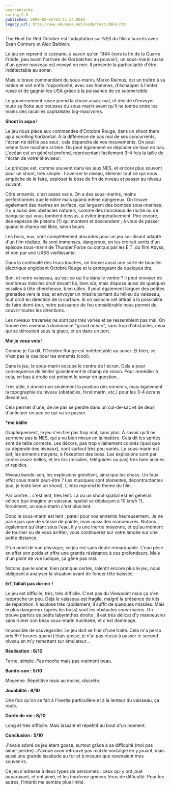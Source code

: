 ```yaml
---
user:Antarka
rating:2.5
published: 2009-02-02T03:41:54.000Z
legacy_url: http://www.emunova.net/veda/test/3064.htm
---
```

The Hunt for Red October est l'adaptation sur NES du film à succès avec Sean Connery et Alec Baldwin.  

  

Le jeu en reprend le scénario, à savoir qu'en 1984 (vers la fin de la Guerre Froide, peu avant l'arrivée de Gorbatchev au pouvoir), un sous-marin russe d'un genre nouveau est envoyé en mer. Il présente la particularité d'être indétectable au sonar.  

  

Mais le brave commandant du sous-marin, Marko Raimus, est un traître à sa nation et voit enfin l'opportunité, avec ses hommes, d'échapper à l'enfer russe et de gagner les USA grâce à la puissance de ce submersible.  

  

Le gouvernement russe prend la chose assez mal, et décide d'envoyer toute sa flotte aux trousses du sous-marin avant qu'il ne tombe entre les mains des racailles capitalistes big-macivores.  

  

**Shoot in aqua !**  

  

Le jeu nous place aux commandes d'Octobre Rouge, dans un shoot them up à _scrolling_ horizontal. À la différence de pas mal de ses concurrents, l'écran ne défile pas seul ; cela dépendra de vos mouvements. On peut même faire machine arrière. On peut également se déplacer de haut en bas. L'océan est en général profond, représentant facilement 3-4 fois la taille de l'écran de votre téléviseur.  

  

Le principe est, comme souvent dans les jeux NES, et encore plus souvent pour un shoot, très simple : traverser le niveau, éliminer tout ce qui nous empêche de le faire, exploser le boss de fin de niveau et passer au niveau suivant.  

  

Côté ennemis, c'est assez varié. On a des sous-marins, moins perfectionnés que le nôtre mais quand même dangereux. On trouve également des navires en surface, qui larguent des bombes sous-marines. Il y a aussi des obstacles naturels, comme des morceaux de roche ou de banquise qui vous tombent dessus, à éviter impérativement. Pire encore, des espèces de pistons (?) qui montent et descendent ; à vous de passer quand le champ est libre, sinon boum.  

  

Les boss, eux, sont complètement absurdes pour un jeu soi-disant adapté d'un film réaliste. Ils sont immenses, dangereux, on les croirait sortis d'un épisode sous-marin de Thunder Force ou conçus par les E.T. du film Abyss, et non par une URSS vieillissante.  

  

Dans la continuité des trucs louches, on trouve aussi une sorte de bouclier électrique englobant Octobre Rouge et le protégeant de quelques tirs.  

  

Bon, et notre vaisseau, qu'est-ce qu'il a dans le ventre ? Il peut envoyer de nombreux missiles droit devant lui, bien sûr, mais dispose aussi de quelques missiles à tête chercheuse, bien utiles. Il peut également larguer des petites grenades vers le bas, et envoyer un missile partant du milieu du vaisseau, tout droit en direction de la surface. Si on associe cet attirail à la possibilité de faire demi-tour, notre puissance de feu considérable nous permet de couvrir toutes les directions.  

  

Les niveaux traversés ne sont pas très variés et se ressemblent pas mal. On trouve des niveaux à dominance "grand océan", sans trop d'obstacles, ceux qui se déroulent sous la glace, et un dans un port.  

  

**Moi je vous vois !**  

  

Comme je l'ai dit, l'Octobre Rouge est indétectable au sonar. Et bien, ce n'est pas le cas pour les ennemis (cool).  

  

Dans le jeu, le sous-marin occupe le centre de l'écran. Cela a pour conséquence de limiter grandement le champ de vision. Pour remédier à cela, en bas à droite est présent le sonar en question.  

  

Très utile, il donne non seulement la position des ennemis, mais également la topographie du niveau (obstacles, fond marin, etc.) pour les 3-4 écrans devant soi.  

  

Cela permet d'une, de ne pas se perdre dans un cul-de-sac et de deux, d'anticiper un peu ce qui va se passer.  

  

**\*me bâille**  

  

Graphiquement, le jeu s'en tire pas trop mal, sans plus. À savoir qu'il ne surmène pas la NES, qui a vu bien mieux en la matière. Cela dit les sprites sont de taille correcte. Les décors, pas trop vilainement colorés (quoi que ça dépende des niveaux), sont surtout très peu variés. Le sous-marin est bof, les ennemis moyens, à l'exeption des boss. Les explosions sont par contre assez belles, et les tirs (missiles, téléguidés ou pas) très bien animés et rapides.  

  

Niveau bande-son, les explosions grésillent, ainsi que les chocs. Un faux effet sous marin peut-être ? Les musiques sont planantes, décontractantes (oui, je teste bien un shoot). L'intro reprend le thème du film.  

  

Par contre... c'est lent, très lent. Là où un shoot spatial est en général véloce (qui imagine un vaisseau spatial se déplaçant à 10 km/h ?), forcément, un sous-marin c'est plus lent.  

  

Donc le sous-marin est lent ; pareil pour vos ennemis heureusement. Je ne parle pas que de vitesse de pointe, mais aussi des manoeuvres. Notons également qu'étant sous l'eau, il y a une inertie moyenne, et qu'au moment de tourner ou de vous arrêter, vous continuerez sur votre lancée sur une petite distance.  

  

D'un point de vue physique, ce jeu est sans doute remarquable. L'eau pèse en effet son poids et offre une grande résistance à ces profondeurs. Mais d'un point de vue ludique, ça gène pas mal.  

  

Notons que le sonar, bien pratique certes, ralentit encore plus le jeu, nous obligeant à analyser la situation avant de foncer tête baissée.  

  

**Erf, fallait pas dormir !**  

  

Le jeu est difficile, très, très difficile. C'est pas du Viewpoint mais ça s'en rapproche un peu. Déjà le vaisseau est fragile, malgré la présence de kits de réparation. Il explose très rapidement, il suffit de quelques missiles. Mais le plus dangereux (après les boss) sont les obstacles sous-marins. On trouve parfois de petits labyrinthes étroits ; il est très délicat d'y manoeuvrer sans ruiner son beau sous-marin nucléaire, et c'est dommage.  

  

Impossible de sauvegarder. Le jeu doit se finir d'une traite. Cela m'a perso pris 6-7 heures quand j'étais gosse, je n'ai pas réussi à passer le second niveau en m'y remettant sur émulateur...  

  

**Réalisation : 6/10**  

  

Terne, simple. Pas moche mais pas vraiment beau.  

  

**Bande-son : 5/10**  

  

Moyenne. Répétitive mais au moins, discrète.  

  

**Jouabilité : 8/10**  

  

Une fois qu'on se fait à l'inertie particulière et à la lenteur du vaisseau, ça roule.  

  

**Durée de vie : 8/10**  

  

Long et très difficile. Mais lassant et répétitif au bout d'un moment.  

  

**Conclusion : 5/10**  

  

J'avais adoré ce jeu étant gosse, surtout grâce à sa difficulté (moi pas aimer perdre). J'avoue avoir retrouvé pas mal de nostalgie en y jouant, mais aussi une grande lassitude au fur et à mesure que revenaient mes souvenirs.  

  

Ce jeu s'adresse à deux types de personnes : ceux qui y ont joué auparavant, et ont aimé, et les _hardcore gamers_ férus de difficulté. Pour les autres, l'intérêt me semble plus limité.